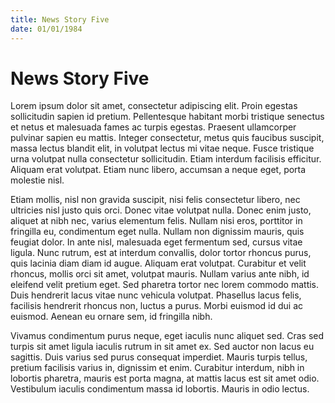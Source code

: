 ```yaml
---
title: News Story Five
date: 01/01/1984
---
```


# News Story Five

Lorem ipsum dolor sit amet, consectetur adipiscing elit. Proin egestas sollicitudin sapien id pretium. Pellentesque habitant morbi tristique senectus et netus et malesuada fames ac turpis egestas. Praesent ullamcorper pulvinar sapien eu mattis. Integer consectetur, metus quis faucibus suscipit, massa lectus blandit elit, in volutpat lectus mi vitae neque. Fusce tristique urna volutpat nulla consectetur sollicitudin. Etiam interdum facilisis efficitur. Aliquam erat volutpat. Etiam nunc libero, accumsan a neque eget, porta molestie nisl.

Etiam mollis, nisl non gravida suscipit, nisi felis consectetur libero, nec ultricies nisl justo quis orci. Donec vitae volutpat nulla. Donec enim justo, aliquet at nibh nec, varius elementum felis. Nullam nisi eros, porttitor in fringilla eu, condimentum eget nulla. Nullam non dignissim mauris, quis feugiat dolor. In ante nisl, malesuada eget fermentum sed, cursus vitae ligula. Nunc rutrum, est at interdum convallis, dolor tortor rhoncus purus, quis lacinia diam diam id augue. Aliquam erat volutpat. Curabitur et velit rhoncus, mollis orci sit amet, volutpat mauris. Nullam varius ante nibh, id eleifend velit pretium eget. Sed pharetra tortor nec lorem commodo mattis. Duis hendrerit lacus vitae nunc vehicula volutpat. Phasellus lacus felis, facilisis hendrerit rhoncus non, luctus a purus. Morbi euismod id dui ac euismod. Aenean eu ornare sem, id fringilla nibh.

Vivamus condimentum purus neque, eget iaculis nunc aliquet sed. Cras sed turpis sit amet ligula iaculis rutrum in sit amet ex. Sed auctor non lacus eu sagittis. Duis varius sed purus consequat imperdiet. Mauris turpis tellus, pretium facilisis varius in, dignissim et enim. Curabitur interdum, nibh in lobortis pharetra, mauris est porta magna, at mattis lacus est sit amet odio. Vestibulum iaculis condimentum massa id lobortis. Mauris in odio lectus.
